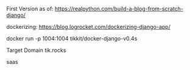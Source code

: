 First Version as of: https://realpython.com/build-a-blog-from-scratch-django/

dockerizing: https://blog.logrocket.com/dockerizing-django-app/

docker run -p 1004:1004 tikkit/docker-django-v0.4s

Target Domain tik.rocks

saas